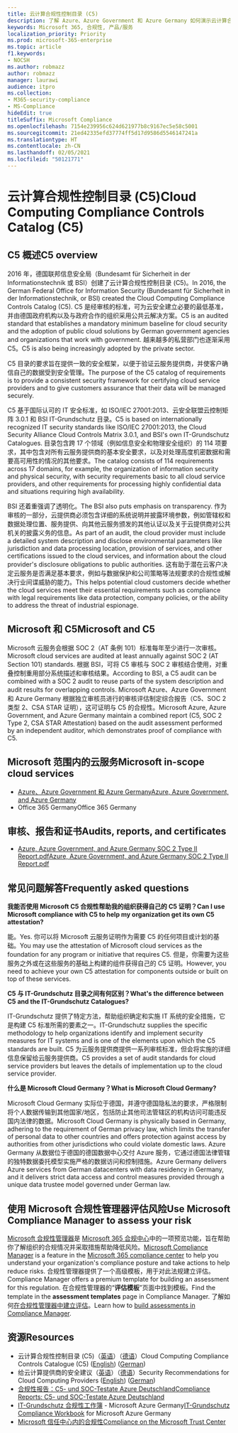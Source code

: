 ```yaml
---
title: 云计算合规性控制目录 (C5)
description: 了解 Azure、Azure Government 和 Azure Germany 如何演示云计算合规性控制目录 (C5) 的合规性证明。
keywords: Microsoft 365, 合规性, 产品/服务
localization_priority: Priority
ms.prod: microsoft-365-enterprise
ms.topic: article
f1.keywords:
- NOCSH
ms.author: robmazz
author: robmazz
manager: laurawi
audience: itpro
ms.collection:
- M365-security-compliance
- MS-Compliance
hideEdit: true
titleSuffix: Microsoft Compliance
ms.openlocfilehash: 7154e239956c624d621977b8c9167ec5e58c5001
ms.sourcegitcommit: 21ed42335efd37774ff5d17d9586d5546147241a
ms.translationtype: HT
ms.contentlocale: zh-CN
ms.lasthandoff: 02/05/2021
ms.locfileid: "50121771"
---
```

# <a name="cloud-computing-compliance-controls-catalog-c5"></a><span data-ttu-id="5d2fd-104">云计算合规性控制目录 (C5)</span><span class="sxs-lookup"><span data-stu-id="5d2fd-104">Cloud Computing Compliance Controls Catalog (C5)</span></span>

## <a name="c5-overview"></a><span data-ttu-id="5d2fd-105">C5 概述</span><span class="sxs-lookup"><span data-stu-id="5d2fd-105">C5 overview</span></span>

<span data-ttu-id="5d2fd-106">2016 年，德国联邦信息安全局（Bundesamt für Sicherheit in der Informationstechnik 或 BSI）创建了云计算合规性控制目录 (C5)。</span><span class="sxs-lookup"><span data-stu-id="5d2fd-106">In 2016, the German Federal Office for Information Security (Bundesamt für Sicherheit in der Informationstechnik, or BSI) created the Cloud Computing Compliance Controls Catalog (C5).</span></span> <span data-ttu-id="5d2fd-107">C5 是经审核的标准，可为云安全建立必要的最低基准，并由德国政府机构以及与政府合作的组织采用公共云解决方案。</span><span class="sxs-lookup"><span data-stu-id="5d2fd-107">C5 is an audited standard that establishes a mandatory minimum baseline for cloud security and the adoption of public cloud solutions by German government agencies and organizations that work with government.</span></span> <span data-ttu-id="5d2fd-108">越来越多的私营部门也逐渐采用 C5。</span><span class="sxs-lookup"><span data-stu-id="5d2fd-108">C5 is also being increasingly adopted by the private sector.</span></span>

<span data-ttu-id="5d2fd-109">C5 目录的要求旨在提供一致的安全框架，以便于验证云服务提供商，并使客户确信自己的数据受到安全管理。</span><span class="sxs-lookup"><span data-stu-id="5d2fd-109">The purpose of the C5 catalog of requirements is to provide a consistent security framework for certifying cloud service providers and to give customers assurance that their data will be managed securely.</span></span>

<span data-ttu-id="5d2fd-110">C5 基于国际认可的 IT 安全标准，如 ISO/IEC 27001:2013、云安全联盟云控制矩阵 3.0.1 和 BSI IT-Grundschutz 目录。</span><span class="sxs-lookup"><span data-stu-id="5d2fd-110">C5 is based on internationally recognized IT security standards like ISO/IEC 27001:2013, the Cloud Security Alliance Cloud Controls Matrix 3.0.1, and BSI's own IT-Grundschutz Catalogues.</span></span> <span data-ttu-id="5d2fd-111">目录包含跨 17 个领域（例如信息安全和物理安全组织）的 114 项要求，其中包含对所有云服务提供商的基本安全要求，以及对处理高度机密数据和需要高可用性的情况的其他要求。</span><span class="sxs-lookup"><span data-stu-id="5d2fd-111">The catalog consists of 114 requirements across 17 domains, for example, the organization of information security and physical security, with security requirements basic to all cloud service providers, and other requirements for processing highly confidential data and situations requiring high availability.</span></span>

<span data-ttu-id="5d2fd-112">BSI 还着重强调了透明化。</span><span class="sxs-lookup"><span data-stu-id="5d2fd-112">The BSI also puts emphasis on transparency.</span></span> <span data-ttu-id="5d2fd-113">作为审核的一部分，云提供商必须包含详细的系统说明并披露环境参数，例如管辖权和数据处理位置、服务提供、向其他云服务颁发的其他认证以及关于云提供商对公共机关的披露义务的信息。</span><span class="sxs-lookup"><span data-stu-id="5d2fd-113">As part of an audit, the cloud provider must include a detailed system description and disclose environmental parameters like jurisdiction and data processing location, provision of services, and other certifications issued to the cloud services, and information about the cloud provider's disclosure obligations to public authorities.</span></span> <span data-ttu-id="5d2fd-114">这有助于潜在云客户决定云服务是否满足基本要求，例如与数据保护和公司策略等法规要求的合规性或解决行业间谍威胁的能力。</span><span class="sxs-lookup"><span data-stu-id="5d2fd-114">This helps potential cloud customers decide whether the cloud services meet their essential requirements such as compliance with legal requirements like data protection, company policies, or the ability to address the threat of industrial espionage.</span></span>

## <a name="microsoft-and-c5"></a><span data-ttu-id="5d2fd-115">Microsoft 和 C5</span><span class="sxs-lookup"><span data-stu-id="5d2fd-115">Microsoft and C5</span></span>

<span data-ttu-id="5d2fd-116">Microsoft 云服务会根据 SOC 2（AT 条例 101）标准每年至少进行一次审核。</span><span class="sxs-lookup"><span data-stu-id="5d2fd-116">Microsoft cloud services are audited at least annually against SOC 2 (AT Section 101) standards.</span></span> <span data-ttu-id="5d2fd-117">根据 BSI，可将 C5 审核与 SOC 2 审核结合使用，对重叠控制重用部分系统描述和审核结果。</span><span class="sxs-lookup"><span data-stu-id="5d2fd-117">According to BSI, a C5 audit can be combined with a SOC 2 audit to reuse parts of the system description and audit results for overlapping controls.</span></span> <span data-ttu-id="5d2fd-118">Microsoft Azure、Azure Government 和 Azure Germany 根据独立审核员进行的审核评估制定综合报告（C5、SOC 2 类型 2、CSA STAR 证明），这可证明与 C5 的合规性。</span><span class="sxs-lookup"><span data-stu-id="5d2fd-118">Microsoft Azure, Azure Government, and Azure Germany maintain a combined report (C5, SOC 2 Type 2, CSA STAR Attestation) based on the audit assessment performed by an independent auditor, which demonstrates proof of compliance with C5.</span></span>

## <a name="microsoft-in-scope-cloud-services"></a><span data-ttu-id="5d2fd-119">Microsoft 范围内的云服务</span><span class="sxs-lookup"><span data-stu-id="5d2fd-119">Microsoft in-scope cloud services</span></span>

- [<span data-ttu-id="5d2fd-120">Azure、Azure Government 和 Azure Germany</span><span class="sxs-lookup"><span data-stu-id="5d2fd-120">Azure, Azure Government, and Azure Germany</span></span>](https://go.microsoft.com/fwlink/p/?linkid=2051569)
- <span data-ttu-id="5d2fd-121">Office 365 Germany</span><span class="sxs-lookup"><span data-stu-id="5d2fd-121">Office 365 Germany</span></span>

## <a name="audits-reports-and-certificates"></a><span data-ttu-id="5d2fd-122">审核、报告和证书</span><span class="sxs-lookup"><span data-stu-id="5d2fd-122">Audits, reports, and certificates</span></span>

- [<span data-ttu-id="5d2fd-123">Azure, Azure Government, and Azure Germany SOC 2 Type II Report.pdf</span><span class="sxs-lookup"><span data-stu-id="5d2fd-123">Azure, Azure Government, and Azure Germany SOC 2 Type II Report.pdf</span></span>](https://go.microsoft.com/fwlink/p/?linkid=2093520)

## <a name="frequently-asked-questions"></a><span data-ttu-id="5d2fd-124">常见问题解答</span><span class="sxs-lookup"><span data-stu-id="5d2fd-124">Frequently asked questions</span></span>

<span data-ttu-id="5d2fd-125">**我能否使用 Microsoft C5 合规性帮助我的组织获得自己的 C5 证明？**</span><span class="sxs-lookup"><span data-stu-id="5d2fd-125">**Can I use Microsoft compliance with C5 to help my organization get its own C5 attestation?**</span></span>

<span data-ttu-id="5d2fd-126">能。</span><span class="sxs-lookup"><span data-stu-id="5d2fd-126">Yes.</span></span> <span data-ttu-id="5d2fd-127">你可以将 Microsoft 云服务证明作为需要 C5 的任何项目或计划的基础。</span><span class="sxs-lookup"><span data-stu-id="5d2fd-127">You may use the attestation of Microsoft cloud services as the foundation for any program or initiative that requires C5.</span></span> <span data-ttu-id="5d2fd-128">但是，你需要为这些服务之外或在这些服务的基础上构建的组件获得自己的 C5 证明。</span><span class="sxs-lookup"><span data-stu-id="5d2fd-128">However, you need to achieve your own C5 attestation for components outside or built on top of these services.</span></span>

<span data-ttu-id="5d2fd-129">**C5 与 IT-Grundschutz 目录之间有何区别？**</span><span class="sxs-lookup"><span data-stu-id="5d2fd-129">**What's the difference between C5 and the IT-Grundschutz Catalogues?**</span></span>

<span data-ttu-id="5d2fd-130">IT-Grundschutz 提供了特定方法，帮助组织确定和实施 IT 系统的安全措施，它是构建 C5 标准所需的要素之一。</span><span class="sxs-lookup"><span data-stu-id="5d2fd-130">IT-Grundschutz supplies the specific methodology to help organizations identify and implement security measures for IT systems and is one of the elements upon which the C5 standards are built.</span></span> <span data-ttu-id="5d2fd-131">C5 为云服务提供商提供一系列审核标准，但会将实施的详细信息保留给云服务提供商。</span><span class="sxs-lookup"><span data-stu-id="5d2fd-131">C5 provides a set of audit standards for cloud service providers but leaves the details of implementation up to the cloud service provider.</span></span>

<span data-ttu-id="5d2fd-132">**什么是 Microsoft Cloud Germany？**</span><span class="sxs-lookup"><span data-stu-id="5d2fd-132">**What is Microsoft Cloud Germany?**</span></span>

<span data-ttu-id="5d2fd-133">Microsoft Cloud Germany 实际位于德国，并遵守德国隐私法的要求，严格限制将个人数据传输到其他国家/地区，包括防止其他司法管辖区的机构访问可能违反国内法律的数据。</span><span class="sxs-lookup"><span data-stu-id="5d2fd-133">Microsoft Cloud Germany is physically based in Germany, adhering to the requirement of German privacy law, which limits the transfer of personal data to other countries and offers protection against access by authorities from other jurisdictions who could violate domestic laws.</span></span> <span data-ttu-id="5d2fd-134">Azure Germany 从数据位于德国的德国数据中心交付 Azure 服务，它通过德国法律管辖的独特数据委托模型实施严格的数据访问和控制措施。</span><span class="sxs-lookup"><span data-stu-id="5d2fd-134">Azure Germany delivers Azure services from German datacenters with data residency in Germany, and it delivers strict data access and control measures provided through a unique data trustee model governed under German law.</span></span>

## <a name="use-microsoft-compliance-manager-to-assess-your-risk"></a><span data-ttu-id="5d2fd-135">使用 Microsoft 合规性管理器评估风险</span><span class="sxs-lookup"><span data-stu-id="5d2fd-135">Use Microsoft Compliance Manager to assess your risk</span></span>

<span data-ttu-id="5d2fd-136">[Microsoft 合规性管理器](/microsoft-365/compliance/compliance-manager)是 [Microsoft 365 合规中心](/microsoft-365/compliance/microsoft-365-compliance-center)中的一项预览功能，旨在帮助你了解组织的合规情况并采取措施帮助降低风险。</span><span class="sxs-lookup"><span data-stu-id="5d2fd-136">[Microsoft Compliance Manager](/microsoft-365/compliance/compliance-manager) is a feature in the [Microsoft 365 compliance center](/microsoft-365/compliance/microsoft-365-compliance-center) to help you understand your organization's compliance posture and take actions to help reduce risks.</span></span> <span data-ttu-id="5d2fd-137">合规性管理器提供了一个高级模板，用于对此法规建立评估。</span><span class="sxs-lookup"><span data-stu-id="5d2fd-137">Compliance Manager offers a premium template for building an assessment for this regulation.</span></span> <span data-ttu-id="5d2fd-138">在合规性管理器的“**评估模板**”页面中找到模板。</span><span class="sxs-lookup"><span data-stu-id="5d2fd-138">Find the template in the **assessment templates** page in Compliance Manager.</span></span> <span data-ttu-id="5d2fd-139">了解如何[在合规性管理器中建立评估](/microsoft-365/compliance/compliance-manager-assessments)。</span><span class="sxs-lookup"><span data-stu-id="5d2fd-139">Learn how to [build assessments in Compliance Manager](/microsoft-365/compliance/compliance-manager-assessments).</span></span>

## <a name="resources"></a><span data-ttu-id="5d2fd-140">资源</span><span class="sxs-lookup"><span data-stu-id="5d2fd-140">Resources</span></span>

- <span data-ttu-id="5d2fd-141">云计算合规性控制目录 (C5)（[英语](https://www.bsi.bund.de/EN/Topics/CloudComputing/Compliance_Criteria_Catalogue/Compliance_Criteria_Catalogue_node.html)）（[德语](https://www.bsi.bund.de/DE/Themen/DigitaleGesellschaft/CloudComputing/Kriterienkatalog/Kriterienkatalog_node.html)）</span><span class="sxs-lookup"><span data-stu-id="5d2fd-141">Cloud Computing Compliance Controls Catalogue (C5) ([English](https://www.bsi.bund.de/EN/Topics/CloudComputing/Compliance_Criteria_Catalogue/Compliance_Criteria_Catalogue_node.html)) ([German](https://www.bsi.bund.de/DE/Themen/DigitaleGesellschaft/CloudComputing/Kriterienkatalog/Kriterienkatalog_node.html))</span></span>
- <span data-ttu-id="5d2fd-142">给云计算提供商的安全建议（[英语](https://www.bsi.bund.de/EN/Topics/CloudComputing/Secure_use_of_cloud_services/Secure_use_cloud_services_node.html)）（[德语](https://www.bsi.bund.de/DE/Themen/DigitaleGesellschaft/CloudComputing/Sichere_Nutzung_Cloud/Sichere_Nutzung_Cloud_node.html)）</span><span class="sxs-lookup"><span data-stu-id="5d2fd-142">Security Recommendations for Cloud Computing Providers ([English](https://www.bsi.bund.de/EN/Topics/CloudComputing/Secure_use_of_cloud_services/Secure_use_cloud_services_node.html)) ([German](https://www.bsi.bund.de/DE/Themen/DigitaleGesellschaft/CloudComputing/Sichere_Nutzung_Cloud/Sichere_Nutzung_Cloud_node.html))</span></span>
- [<span data-ttu-id="5d2fd-143">合规性报告：C5- und SOC-Testate Azure Deutschland</span><span class="sxs-lookup"><span data-stu-id="5d2fd-143">Compliance Reports: C5- und SOC-Testate Azure Deutschland</span></span>](https://servicetrust.microsoft.com/ViewPage/MSComplianceGuide?command=Download&downloadType=Document&downloadId=df100ae1-baf9-4785-8a6d-864c0bc5c308&docTab=4ce99610-c9c0-11e7-8c2c-f908a777fa4d_SOC%20%2F%20SSAE%2016%20Reports)
- <span data-ttu-id="5d2fd-144">[IT-Grundschutz 合规性工作簿](https://gallery.technet.microsoft.com/Azure-Germany-IT-fca4afd7) - Microsoft Azure Germany</span><span class="sxs-lookup"><span data-stu-id="5d2fd-144">[IT-Grundschutz Compliance Workbook](https://gallery.technet.microsoft.com/Azure-Germany-IT-fca4afd7) for Microsoft Azure Germany</span></span>
- [<span data-ttu-id="5d2fd-145">Microsoft 信任中心内的合规性</span><span class="sxs-lookup"><span data-stu-id="5d2fd-145">Compliance on the Microsoft Trust Center</span></span>](https://www.microsoft.com/trust-center/compliance/compliance-overview)
